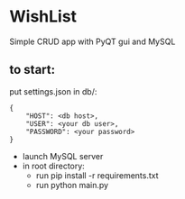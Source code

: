 # WishList
Simple CRUD app with PyQT gui and MySQL

## to start:
put settings.json in db/:
```
{
    "HOST": <db host>,
    "USER": <your db user>,
    "PASSWORD": <your password>
}
```
- launch MySQL server
- in root directory:
  - run pip install -r requirements.txt
  - run python main.py
